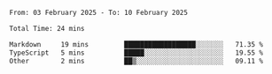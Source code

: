 <!--START_SECTION:waka-->

```txt
From: 03 February 2025 - To: 10 February 2025

Total Time: 24 mins

Markdown     19 mins         ██████████████████░░░░░░░   71.35 %
TypeScript   5 mins          █████░░░░░░░░░░░░░░░░░░░░   19.55 %
Other        2 mins          ██▒░░░░░░░░░░░░░░░░░░░░░░   09.11 %
```

<!--END_SECTION:waka-->